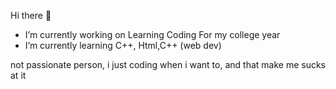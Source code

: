 Hi there 👋
- I’m currently working on Learning Coding For my college year
- I’m currently learning C++, Html,C++ (web dev)

not passionate person, i just coding when i want to, and that make me sucks at it
